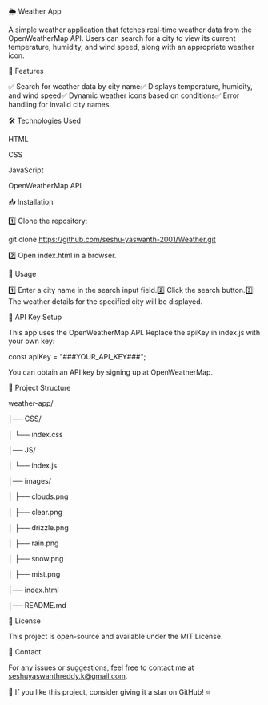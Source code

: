 🌦️ Weather App

A simple weather application that fetches real-time weather data from the OpenWeatherMap API. Users can search for a city to view its current temperature, humidity, and wind speed, along with an appropriate weather icon.

🚀 Features

✅ Search for weather data by city name✅ Displays temperature, humidity, and wind speed✅ Dynamic weather icons based on conditions✅ Error handling for invalid city names

🛠️ Technologies Used

HTML

CSS

JavaScript

OpenWeatherMap API

📥 Installation

1️⃣ Clone the repository:

git clone https://github.com/seshu-yaswanth-2001/Weather.git

2️⃣ Open index.html in a browser.

📌 Usage

1️⃣ Enter a city name in the search input field.2️⃣ Click the search button.3️⃣ The weather details for the specified city will be displayed.

🔑 API Key Setup

This app uses the OpenWeatherMap API. Replace the apiKey in index.js with your own key:

const apiKey = "###YOUR_API_KEY###";

You can obtain an API key by signing up at OpenWeatherMap.

📂 Project Structure

weather-app/

│── CSS/

│   └── index.css

│── JS/

│   └── index.js

│── images/

│   ├── clouds.png

│   ├── clear.png

│   ├── drizzle.png

│   ├── rain.png

│   ├── snow.png

│   ├── mist.png

│── index.html

│── README.md

📜 License

This project is open-source and available under the MIT License.

📧 Contact

For any issues or suggestions, feel free to contact me at seshuyaswanthreddy.k@gmail.com.

🌟 If you like this project, consider giving it a star on GitHub! ⭐

